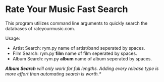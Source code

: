# Rate Your Music Fast Search
This program utilizes command line arguments to quickly search the databases of rateyourmusic.com.

Usage:
* Artist Search: rym.py name of artist/band seperated by spaces.
* Film Search: rym.py **film** name of film seperated by spaces.
* Album Search: rym.py **album** name of album seperated by spaces.

_**Album Search** will only work for full lengths. Adding every release type is more effort than automating search is worth.*_
